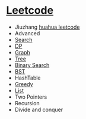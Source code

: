 # [Leetcode](https://leetcode.com/problemset/all/) 

* Jiuzhang
 [huahua leetcode](https://docs.google.com/spreadsheets/d/1SbpY-04Cz8EWw3A_LBUmDEXKUMO31DBjfeMoA0dlfIA/edit?ts=5c91956a#gid=126913158)
* Advanced
* [Search](https://github.com/xliu117/Leetcode/tree/master/Search)  
* [DP](https://github.com/xliu117/Leetcode/tree/master/DP) 
* [Graph](https://github.com/xliu117/Leetcode/blob/master/Graph/readme.md)  
* [Tree](https://github.com/xliu117/Leetcode/tree/master/Tree)  
* [Binary Search](https://github.com/xliu117/Leetcode/tree/master/Binary%20Search)  
* [BST](https://github.com/xliu117/Leetcode/tree/master/BST)  
* HashTable  
* [Greedy](https://github.com/xliu117/Leetcode/tree/master/Greedy)  
* [List](https://github.com/xliu117/Leetcode/tree/master/List)  
* Two Pointers  
* Recursion  
* Divide and conquer  


		
